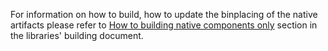 For information on how to build, how to update the binplacing of the native artifacts please refer to
[How to building native components only](../../../docs/workflow/building/libraries/ReadMe.md#how-to-building-native-components-only)
section in the libraries' building document.
